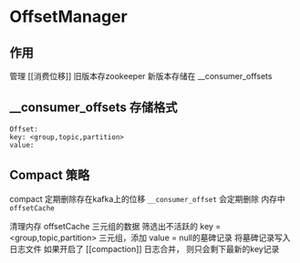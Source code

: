 # OffsetManager
## 作用
管理 [[消费位移]]
旧版本存zookeeper
新版本存储在 __consumer_offsets 

## __consumer_offsets 存储格式
```
Offset:
key: <group,topic,partition>
value: 
```

## Compact 策略
compact 定期删除存在kafka上的位移
`__consumer_offset` 会定期删除 内存中 `offsetCache`


清理内存 offsetCache 三元组的数据
筛选出不活跃的 key = <group,topic,partition> 三元组，添加 value = null的墓碑记录
将墓碑记录写入日志文件
如果开启了 [[compaction]] 日志合并， 则只会剩下最新的key记录 